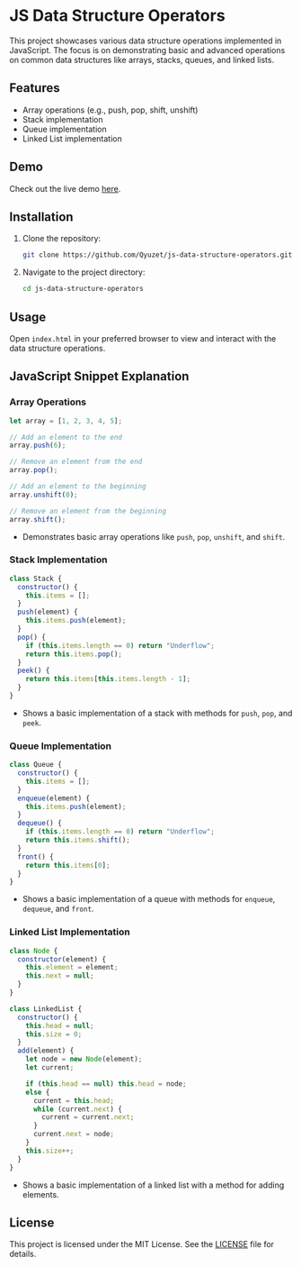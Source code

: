 # JS Data Structure Operators

This project showcases various data structure operations implemented in JavaScript. The focus is on demonstrating basic and advanced operations on common data structures like arrays, stacks, queues, and linked lists.

## Features

- Array operations (e.g., push, pop, shift, unshift)
- Stack implementation
- Queue implementation
- Linked List implementation

## Demo

Check out the live demo [here](https://qyuzet.github.io/js-data-structure-operators).

## Installation

1. Clone the repository:
    ```sh
    git clone https://github.com/Qyuzet/js-data-structure-operators.git
    ```
2. Navigate to the project directory:
    ```sh
    cd js-data-structure-operators
    ```

## Usage

Open `index.html` in your preferred browser to view and interact with the data structure operations.

## JavaScript Snippet Explanation

### Array Operations
```javascript
let array = [1, 2, 3, 4, 5];

// Add an element to the end
array.push(6);

// Remove an element from the end
array.pop();

// Add an element to the beginning
array.unshift(0);

// Remove an element from the beginning
array.shift();
```
- Demonstrates basic array operations like `push`, `pop`, `unshift`, and `shift`.

### Stack Implementation
```javascript
class Stack {
  constructor() {
    this.items = [];
  }
  push(element) {
    this.items.push(element);
  }
  pop() {
    if (this.items.length == 0) return "Underflow";
    return this.items.pop();
  }
  peek() {
    return this.items[this.items.length - 1];
  }
}
```
- Shows a basic implementation of a stack with methods for `push`, `pop`, and `peek`.

### Queue Implementation
```javascript
class Queue {
  constructor() {
    this.items = [];
  }
  enqueue(element) {
    this.items.push(element);
  }
  dequeue() {
    if (this.items.length == 0) return "Underflow";
    return this.items.shift();
  }
  front() {
    return this.items[0];
  }
}
```
- Shows a basic implementation of a queue with methods for `enqueue`, `dequeue`, and `front`.

### Linked List Implementation
```javascript
class Node {
  constructor(element) {
    this.element = element;
    this.next = null;
  }
}

class LinkedList {
  constructor() {
    this.head = null;
    this.size = 0;
  }
  add(element) {
    let node = new Node(element);
    let current;

    if (this.head == null) this.head = node;
    else {
      current = this.head;
      while (current.next) {
        current = current.next;
      }
      current.next = node;
    }
    this.size++;
  }
}
```
- Shows a basic implementation of a linked list with a method for adding elements.

## License

This project is licensed under the MIT License. See the [LICENSE](LICENSE) file for details.

